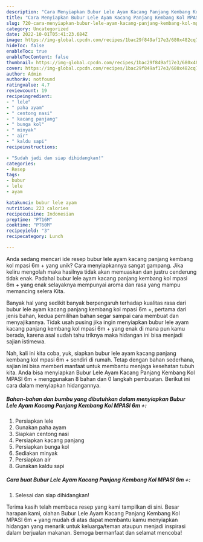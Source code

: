 ```yaml
---
description: "Cara Menyiapkan Bubur Lele Ayam Kacang Panjang Kembang Kol MPASI 6m + yang Mantap"
title: "Cara Menyiapkan Bubur Lele Ayam Kacang Panjang Kembang Kol MPASI 6m + yang Mantap"
slug: 720-cara-menyiapkan-bubur-lele-ayam-kacang-panjang-kembang-kol-mpasi-6m-yang-mantap
category: Uncategorized
date: 2022-10-01T05:41:23.684Z
image: https://img-global.cpcdn.com/recipes/1bac29f849af17e3/680x482cq70/bubur-lele-ayam-kacang-panjang-kembang-kol-mpasi-6m-foto-resep-utama.jpg
hideToc: false
enableToc: true
enableTocContent: false
thumbnail: https://img-global.cpcdn.com/recipes/1bac29f849af17e3/680x482cq70/bubur-lele-ayam-kacang-panjang-kembang-kol-mpasi-6m-foto-resep-utama.jpg
cover: https://img-global.cpcdn.com/recipes/1bac29f849af17e3/680x482cq70/bubur-lele-ayam-kacang-panjang-kembang-kol-mpasi-6m-foto-resep-utama.jpg
author: Admin
authorAv: notfound
ratingvalue: 4.7
reviewcount: 19
recipeingredient:
- " lele"
- " paha ayam"
- " centong nasi"
- " kacang panjang"
- " bunga kol"
- " minyak"
- " air"
- " kaldu sapi"
recipeinstructions:

- "Sudah jadi dan siap dihidangkan!"
categories:
- Resep
tags:
- bubur
- lele
- ayam

katakunci: bubur lele ayam 
nutrition: 223 calories
recipecuisine: Indonesian
preptime: "PT16M"
cooktime: "PT60M"
recipeyield: "3"
recipecategory: Lunch

---
```





Anda sedang mencari ide resep bubur lele ayam kacang panjang kembang kol mpasi 6m + yang unik? Cara menyiapkannya sangat gampang. Jika keliru mengolah maka hasilnya tidak akan memuaskan dan justru cenderung tidak enak. Padahal bubur lele ayam kacang panjang kembang kol mpasi 6m + yang enak selayaknya mempunyai aroma dan rasa yang mampu memancing selera Kita.







Banyak hal yang sedikit banyak berpengaruh terhadap kualitas rasa dari bubur lele ayam kacang panjang kembang kol mpasi 6m +, pertama dari jenis bahan, kedua pemilihan bahan segar sampai cara membuat dan menyajikannya. Tidak usah pusing jika ingin menyiapkan bubur lele ayam kacang panjang kembang kol mpasi 6m + yang enak di mana pun kamu berada, karena asal sudah tahu triknya maka hidangan ini bisa menjadi sajian istimewa.






Nah, kali ini kita coba, yuk, siapkan bubur lele ayam kacang panjang kembang kol mpasi 6m + sendiri di rumah. Tetap dengan bahan sederhana, sajian ini bisa memberi manfaat untuk membantu menjaga kesehatan tubuh kita. Anda bisa menyiapkan Bubur Lele Ayam Kacang Panjang Kembang Kol MPASI 6m + menggunakan 8 bahan dan 0 langkah pembuatan. Berikut ini cara dalam menyiapkan hidangannya.

<!--inarticleads1-->

##### Bahan-bahan dan bumbu yang dibutuhkan dalam menyiapkan Bubur Lele Ayam Kacang Panjang Kembang Kol MPASI 6m +:

1. Persiapkan  lele
1. Gunakan  paha ayam
1. Siapkan  centong nasi
1. Persiapkan  kacang panjang
1. Persiapkan  bunga kol
1. Sediakan  minyak
1. Persiapkan  air
1. Gunakan  kaldu sapi




<!--inarticleads2-->

##### Cara buat Bubur Lele Ayam Kacang Panjang Kembang Kol MPASI 6m +:


1. Selesai dan siap dihidangkan!



Terima kasih telah membaca resep yang kami tampilkan di sini. Besar harapan kami, olahan Bubur Lele Ayam Kacang Panjang Kembang Kol MPASI 6m + yang mudah di atas dapat membantu kamu menyiapkan hidangan yang menarik untuk keluarga/teman ataupun menjadi inspirasi dalam berjualan makanan. Semoga bermanfaat dan selamat mencoba!
